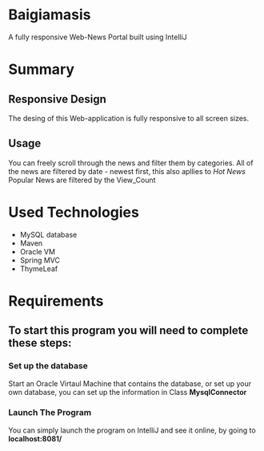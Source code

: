 # Baigiamasis
A fully responsive Web-News Portal
built using IntelliJ

# Summary

## Responsive Design
The desing of this Web-application is fully responsive to all screen sizes.
## Usage
You can freely scroll through the news and filter them by categories.
All of the news are filtered by date - newest first, this also apllies to *Hot News*
Popular News are filtered by the View_Count
# Used Technologies
* MySQL database
* Maven
* Oracle VM
* Spring MVC
* ThymeLeaf

# Requirements
## To start this program you will need to complete these steps:
### Set up the database
Start an Oracle Virtaul Machine that contains the database, or set up your own database,
you can set up the information in Class **MysqlConnector**
### Launch The Program
You can simply launch the program on IntelliJ and see it online, by going to **localhost:8081/**
